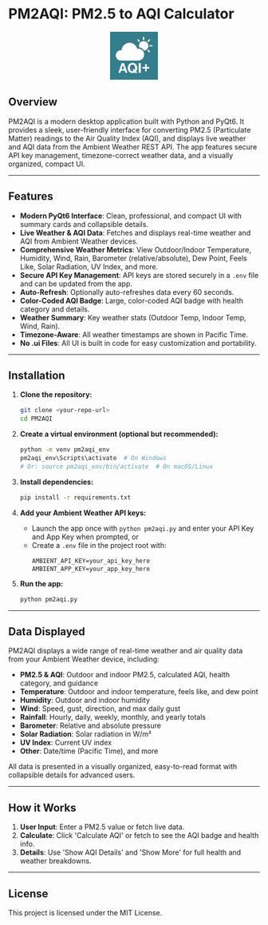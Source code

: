 # PM2AQI: PM2.5 to AQI Calculator

<p align="center">
  <img src="assets/aqi+.png" alt="PM2AQI Icon" width="96" height="96">
</p>

## Overview

PM2AQI is a modern desktop application built with Python and PyQt6. It provides a sleek, user-friendly interface for converting PM2.5 (Particulate Matter) readings to the Air Quality Index (AQI), and displays live weather and AQI data from the Ambient Weather REST API. The app features secure API key management, timezone-correct weather data, and a visually organized, compact UI.

---

## Features

- **Modern PyQt6 Interface**: Clean, professional, and compact UI with summary cards and collapsible details.
- **Live Weather & AQI Data**: Fetches and displays real-time weather and AQI from Ambient Weather devices.
- **Comprehensive Weather Metrics**: View Outdoor/Indoor Temperature, Humidity, Wind, Rain, Barometer (relative/absolute), Dew Point, Feels Like, Solar Radiation, UV Index, and more.
- **Secure API Key Management**: API keys are stored securely in a `.env` file and can be updated from the app.
- **Auto-Refresh**: Optionally auto-refreshes data every 60 seconds.
- **Color-Coded AQI Badge**: Large, color-coded AQI badge with health category and details.
- **Weather Summary**: Key weather stats (Outdoor Temp, Indoor Temp, Wind, Rain).
- **Timezone-Aware**: All weather timestamps are shown in Pacific Time.
- **No .ui Files**: All UI is built in code for easy customization and portability.

---

## Installation

1. **Clone the repository:**

   ```sh
   git clone <your-repo-url>
   cd PM2AQI
   ```

2. **Create a virtual environment (optional but recommended):**

   ```sh
   python -m venv pm2aqi_env
   pm2aqi_env\Scripts\activate  # On Windows
   # Or: source pm2aqi_env/bin/activate  # On macOS/Linux
   ```

3. **Install dependencies:**

   ```sh
   pip install -r requirements.txt
   ```

4. **Add your Ambient Weather API keys:**
   - Launch the app once with `python pm2aqi.py` and enter your API Key and App Key when prompted, or
   - Create a `.env` file in the project root with:
     ```
     AMBIENT_API_KEY=your_api_key_here
     AMBIENT_APP_KEY=your_app_key_here
     ```

5. **Run the app:**

   ```sh
   python pm2aqi.py
   ```

---

## Data Displayed

PM2AQI displays a wide range of real-time weather and air quality data from your Ambient Weather device, including:

- **PM2.5 & AQI**: Outdoor and indoor PM2.5, calculated AQI, health category, and guidance
- **Temperature**: Outdoor and indoor temperature, feels like, and dew point
- **Humidity**: Outdoor and indoor humidity
- **Wind**: Speed, gust, direction, and max daily gust
- **Rainfall**: Hourly, daily, weekly, monthly, and yearly totals
- **Barometer**: Relative and absolute pressure
- **Solar Radiation**: Solar radiation in W/m²
- **UV Index**: Current UV index
- **Other**: Date/time (Pacific Time), and more

All data is presented in a visually organized, easy-to-read format with collapsible details for advanced users.

---

## How it Works

1. **User Input**: Enter a PM2.5 value or fetch live data.
2. **Calculate**: Click 'Calculate AQI' or fetch to see the AQI badge and health info.
3. **Details**: Use 'Show AQI Details' and 'Show More' for full health and weather breakdowns.

---


## License

This project is licensed under the MIT License.
